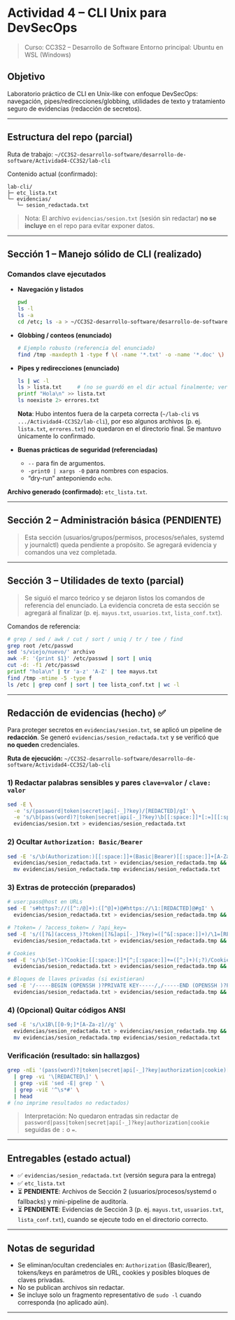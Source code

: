 # Actividad 4 – CLI Unix para DevSecOps

> Curso: CC3S2 – Desarrollo de Software
> Entorno principal: Ubuntu en WSL (Windows)

## Objetivo

Laboratorio práctico de CLI en Unix-like con enfoque DevSecOps: navegación, pipes/redirecciones/globbing, utilidades de texto y tratamiento seguro de evidencias (redacción de secretos).

---

## Estructura del repo (parcial)

Ruta de trabajo:
`~/CC3S2-desarrollo-software/desarrollo-de-software/Actividad4-CC3S2/lab-cli`

Contenido actual (confirmado):

```
lab-cli/
├─ etc_lista.txt
└─ evidencias/
   └─ sesion_redactada.txt
```

> Nota: El archivo `evidencias/sesion.txt` (sesión sin redactar) **no se incluye** en el repo para evitar exponer datos.

---

## Sección 1 – Manejo sólido de CLI (realizado)

### Comandos clave ejecutados

* **Navegación y listados**

  ```bash
  pwd
  ls -l
  ls -a
  cd /etc; ls -a > ~/CC3S2-desarrollo-software/desarrollo-de-software/Actividad4-CC3S2/lab-cli/etc_lista.txt
  ```

* **Globbing / conteos (enunciado)**

  ```bash
  # Ejemplo robusto (referencia del enunciado)
  find /tmp -maxdepth 1 -type f \( -name '*.txt' -o -name '*.doc' \) | wc -l
  ```

* **Pipes y redirecciones (enunciado)**

  ```bash
  ls | wc -l
  ls > lista.txt     # (no se guardó en el dir actual finalmente; ver Nota)
  printf "Hola\n" >> lista.txt
  ls noexiste 2> errores.txt
  ```

  **Nota**: Hubo intentos fuera de la carpeta correcta (`~/lab-cli` vs `.../Actividad4-CC3S2/lab-cli`), por eso algunos archivos (p. ej. `lista.txt`, `errores.txt`) no quedaron en el directorio final. Se mantuvo únicamente lo confirmado.

* **Buenas prácticas de seguridad (referenciadas)**

  * `--` para fin de argumentos.
  * `-print0 | xargs -0` para nombres con espacios.
  * “dry-run” anteponiendo `echo`.

**Archivo generado (confirmado):** `etc_lista.txt`.

---

## Sección 2 – Administración básica (**PENDIENTE**)

> Esta sección (usuarios/grupos/permisos, procesos/señales, systemd y journalctl) queda pendiente a propósito.
> Se agregará evidencia y comandos una vez completada.

---

## Sección 3 – Utilidades de texto (parcial)

> Se siguió el marco teórico y se dejaron listos los comandos de referencia del enunciado. La evidencia concreta de esta sección se agregará al finalizar (p. ej. `mayus.txt`, `usuarios.txt`, `lista_conf.txt`).

Comandos de referencia:

```bash
# grep / sed / awk / cut / sort / uniq / tr / tee / find
grep root /etc/passwd
sed 's/viejo/nuevo/' archivo
awk -F: '{print $1}' /etc/passwd | sort | uniq
cut -d: -f1 /etc/passwd
printf "hola\n" | tr 'a-z' 'A-Z' | tee mayus.txt
find /tmp -mtime -5 -type f
ls /etc | grep conf | sort | tee lista_conf.txt | wc -l
```

---

## Redacción de evidencias (hecho) ✅

Para proteger secretos en `evidencias/sesion.txt`, se aplicó un pipeline de **redacción**.
Se generó `evidencias/sesion_redactada.txt` y se verificó que **no queden** credenciales.

**Ruta de ejecución:** `~/CC3S2-desarrollo-software/desarrollo-de-software/Actividad4-CC3S2/lab-cli`

### 1) Redactar palabras sensibles y pares `clave=valor` / `clave: valor`

```bash
sed -E \
  -e 's/(password|token|secret|api[-_]?key)/[REDACTED]/gI' \
  -e 's/\b(pass(word)?|token|secret|api[-_]?key)\b[[:space:]]*[:=][[:space:]]*[^[:space:];"]+/\1: [REDACTED]/gI' \
  evidencias/sesion.txt > evidencias/sesion_redactada.txt
```

### 2) Ocultar `Authorization: Basic/Bearer`

```bash
sed -E 's/\b(Authorization:)[[:space:]]+(Basic|Bearer)[[:space:]]+[A-Za-z0-9._~+\/=-]+/\1 \2 [REDACTED]/gI' \
  evidencias/sesion_redactada.txt > evidencias/sesion_redactada.tmp && \
  mv evidencias/sesion_redactada.tmp evidencias/sesion_redactada.txt
```

### 3) Extras de protección (preparados)

```bash
# user:pass@host en URLs
sed -E 's#https?://([^:/@]+):([^@]+)@#https://\1:[REDACTED]@#gI' \
  evidencias/sesion_redactada.txt > evidencias/sesion_redactada.tmp && mv evidencias/sesion_redactada.tmp evidencias/sesion_redactada.txt

# ?token= / ?access_token= / ?api_key=
sed -E 's/([?&](access_)?token|[?&]api[-_]?key)=([^&[:space:]]+)/\1=[REDACTED]/gI' \
  evidencias/sesion_redactada.txt > evidencias/sesion_redactada.tmp && mv evidencias/sesion_redactada.tmp evidencias/sesion_redactada.txt

# Cookies
sed -E 's/\b(Set-)?Cookie:[[:space:]]*[^;[:space:]]+=([^;]+)(;?)/Cookie: [REDACTED]\3/gI' \
  evidencias/sesion_redactada.txt > evidencias/sesion_redactada.tmp && mv evidencias/sesion_redactada.tmp evidencias/sesion_redactada.txt

# Bloques de llaves privadas (si existieran)
sed -E '/-----BEGIN (OPENSSH )?PRIVATE KEY-----/,/-----END (OPENSSH )?PRIVATE KEY-----/c\[REDACTED PRIVATE KEY BLOCK\]' \
  evidencias/sesion_redactada.txt > evidencias/sesion_redactada.tmp && mv evidencias/sesion_redactada.tmp evidencias/sesion_redactada.txt
```

### 4) (Opcional) Quitar códigos ANSI

```bash
sed -E 's/\x1B\[[0-9;]*[A-Za-z]//g' \
  evidencias/sesion_redactada.txt > evidencias/sesion_redactada.tmp && \
  mv evidencias/sesion_redactada.tmp evidencias/sesion_redactada.txt
```

### Verificación (resultado: **sin hallazgos**)

```bash
grep -nEi '(pass(word)?|token|secret|api[-_]?key|authorization|cookie)[[:space:]]*[:=]' evidencias/sesion_redactada.txt \
  | grep -vi '\[REDACTED\]' \
  | grep -viE 'sed -E| grep ' \
  | grep -viE '^\s*#' \
  | head
# (no imprime resultados no redactados)
```

> Interpretación: No quedaron entradas sin redactar de `password|pass|token|secret|api[-_]?key|authorization|cookie` seguidas de `:` o `=`.

---

## Entregables (estado actual)

* ✅ `evidencias/sesion_redactada.txt` (versión segura para la entrega)
* ✅ `etc_lista.txt`
* ⏳ **PENDIENTE**: Archivos de Sección 2 (usuarios/procesos/systemd o fallbacks) y mini-pipeline de auditoría.
* ⏳ **PENDIENTE**: Evidencias de Sección 3 (p. ej. `mayus.txt`, `usuarios.txt`, `lista_conf.txt`), cuando se ejecute todo en el directorio correcto.

---

## Notas de seguridad

* Se eliminan/ocultan credenciales en: `Authorization` (Basic/Bearer), tokens/keys en parámetros de URL, cookies y posibles bloques de claves privadas.
* No se publican archivos sin redactar.
* Se incluye solo un fragmento representativo de `sudo -l` cuando corresponda (no aplicado aún).

---



